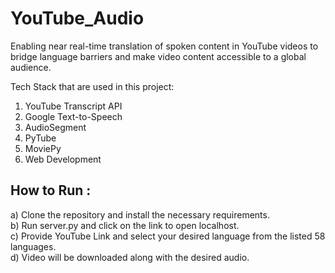 # YouTube_Audio

Enabling near real-time translation of spoken content in YouTube videos to bridge language barriers and make video content accessible to a global audience.

Tech Stack that are used in this project:
1. YouTube Transcript API
2. Google Text-to-Speech
3. AudioSegment
4. PyTube
5. MoviePy
6. Web Development

## How to Run :
a) Clone the repository and install the necessary requirements.  
b) Run server.py and click on the link to open localhost.  
c) Provide YouTube Link and select your desired language from the listed 58 languages.  
d) Video will be downloaded along with the desired audio.
